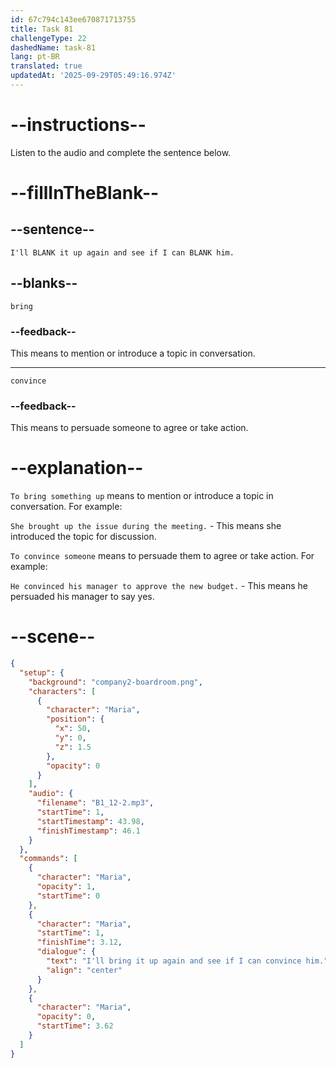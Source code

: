 ```yaml
---
id: 67c794c143ee670871713755
title: Task 81
challengeType: 22
dashedName: task-81
lang: pt-BR
translated: true
updatedAt: '2025-09-29T05:49:16.974Z'
---
```


<!-- (Audio) Maria: I'll bring it up again and see if I can convince him. -->

# --instructions--

Listen to the audio and complete the sentence below.  

# --fillInTheBlank--

## --sentence--

`I'll BLANK it up again and see if I can BLANK him.`  

## --blanks--

`bring`  

### --feedback--

This means to mention or introduce a topic in conversation.  

---  

`convince`  

### --feedback--

This means to persuade someone to agree or take action.  

# --explanation--

`To bring something up` means to mention or introduce a topic in conversation. For example:

`She brought up the issue during the meeting.` - This means she introduced the topic for discussion.

`To convince someone` means to persuade them to agree or take action. For example:

`He convinced his manager to approve the new budget.` - This means he persuaded his manager to say yes.  

# --scene--

```json
{
  "setup": {
    "background": "company2-boardroom.png",
    "characters": [
      {
        "character": "Maria",
        "position": {
          "x": 50,
          "y": 0,
          "z": 1.5
        },
        "opacity": 0
      }
    ],
    "audio": {
      "filename": "B1_12-2.mp3",
      "startTime": 1,
      "startTimestamp": 43.98,
      "finishTimestamp": 46.1
    }
  },
  "commands": [
    {
      "character": "Maria",
      "opacity": 1,
      "startTime": 0
    },
    {
      "character": "Maria",
      "startTime": 1,
      "finishTime": 3.12,
      "dialogue": {
        "text": "I'll bring it up again and see if I can convince him.",
        "align": "center"
      }
    },
    {
      "character": "Maria",
      "opacity": 0,
      "startTime": 3.62
    }
  ]
}
```
